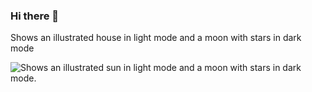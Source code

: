 ### Hi there 👋
Shows an illustrated house in light mode and a moon with stars in dark mode
<!--
**jimmychen338/jimmychen338** is a ✨ _special_ ✨ repository because its `README.md` (this file) appears on your GitHub profile.

Here are some ideas to get you started:

- 🔭 I’m currently working on ...
- 🌱 I’m currently learning ...
- 👯 I’m looking to collaborate on ...
- 🤔 I’m looking for help with ...
- 💬 Ask me about ...
- 📫 How to reach me: ...
- 😄 Pronouns: ...
- ⚡ Fun fact: ...
-->
<picture>
  <source media="(prefers-color-scheme: dark)" srcset="https://cdn.pixabay.com/photo/2017/02/01/10/44/design-art-2029562_640.png">
  <source media="(prefers-color-scheme: light)" srcset="https://cdn.pixabay.com/photo/2020/05/25/13/41/chalet-5218666_1280.png">
  <img alt="Shows an illustrated sun in light mode and a moon with stars in dark mode." src="https://cdn.pixabay.com/photo/2020/05/25/13/41/chalet-5218666_1280.png">
</picture>

